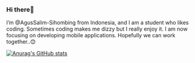 ### Hi there👋

I’m @AgusSalim-Sihombing from Indonesia, and I am a student who likes coding. Sometimes coding makes me dizzy but I really enjoy it. 
I am now focusing on developing mobile applications. Hopefully we can work together..😊


[![Anurag's GitHub stats](https://github-readme-stats.vercel.app/api?username=AgusSalim-Sihombing)](https://github.com/anuraghazra/github-readme-stats)


<!---
AgusSalim-Sihombing/AgusSalim-Sihombing is a ✨ special ✨ repository because its `README.md` (this file) appears on your GitHub profile.
You can click the Preview link to take a look at your changes.
--->
